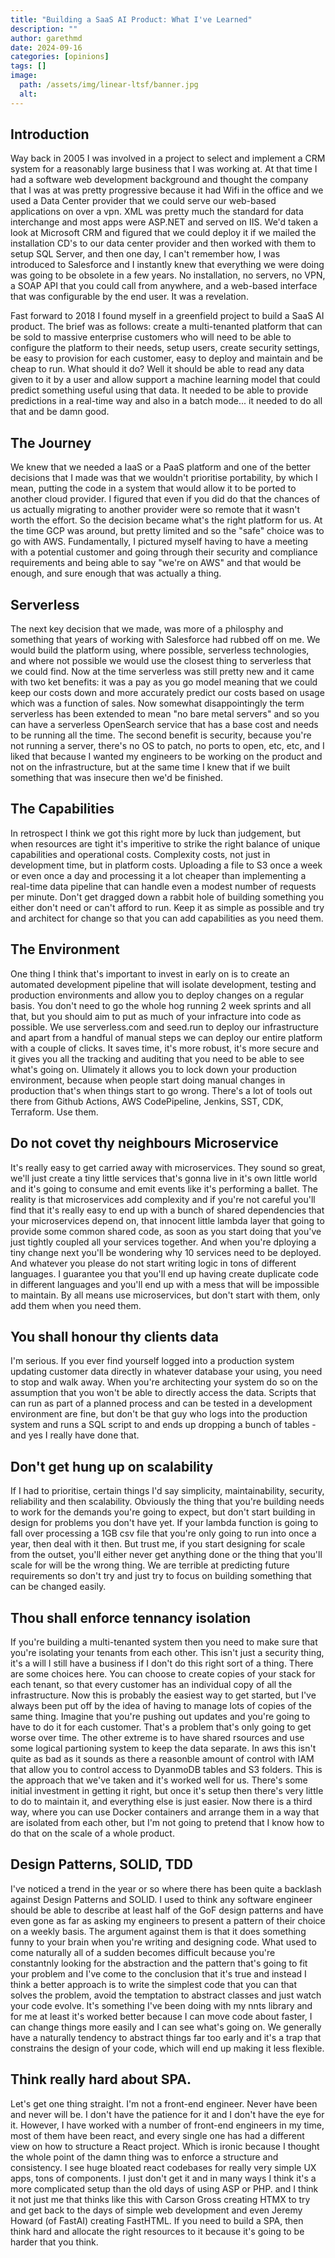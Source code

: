 ```yaml
---
title: "Building a SaaS AI Product: What I've Learned"
description: ""
author: garethmd
date: 2024-09-16
categories: [opinions]
tags: []
image:
  path: /assets/img/linear-ltsf/banner.jpg
  alt: 
---
```


## Introduction
Way back in 2005 I was involved in a project to select and implement a CRM system for a reasonably large business that I was working at. At that time I had a software web development background and thought the company that I was at was pretty progressive because it had Wifi in the office and we used a Data Center provider that we could serve our web-based applications on over a vpn. XML was pretty much the standard for data interchange and most apps were ASP.NET and served on IIS. We'd taken a look at Microsoft CRM and figured that we could deploy it if we mailed the installation CD's to our data center provider and then worked with them to setup SQL Server, and then one day, I can't remember how, I was introduced to Salesforce and I instantly knew that everything we were doing was going to be obsolete in a few years. No installation, no servers, no VPN, a SOAP API that you could call from anywhere, and a web-based interface that was configurable by the end user. It was a revelation.

Fast forward to 2018 I found myself in a greenfield project to build a SaaS AI product. The brief was as follows: create a multi-tenanted platform that can be sold to massive enterprise customers who will need to be able to configure the platform to their needs, setup users, create security settings, be easy to provision for each customer, easy to deploy and maintain and be cheap to run. What should it do? Well it should be able to read any data given to it by a user and allow support a machine learning model that could predict something useful using that data. It needed to be able to provide predictions in a real-time way and also in a batch mode... it needed to do all that and be damn good.

## The Journey
We knew that we needed a IaaS or a PaaS platform and one of the better decisions that I made was that we wouldn't prioritise portability, by which I mean, putting the code in a system that would allow it to be ported to another cloud provider. I figured that even if you did do that the chances of us actually migrating to another provider were so remote that it wasn't worth the effort. So the decision became what's the right platform for us. At the time GCP was around, but pretty limited and so the "safe" choice was to go with AWS. Fundamentally, I pictured myself having to have a meeting with a potential customer and going through their security and compliance requirements and being able to say "we're on AWS" and that would be enough, and sure enough that was actually a thing. 

## Serverless
The next key decision that we made, was more of a philosphy and something that years of working with Salesforce had rubbed off on me. We would build the platform using, where possible, serverless technologies, and where not possible we would use the closest thing to serverless that we could find. Now at the time serverless was still pretty new and it came with two ket benefits: it was a pay as you go model meaning that we could keep our costs down and more accurately predict our costs based on usage which was a function of sales. Now somewhat disappointingly the term serverless has been extended to mean "no bare metal servers" and so you can have a serverless OpenSearch service that has a base cost and needs to be running all the time. The second benefit is security, because you're not running a server, there's no OS to patch, no ports to open, etc, etc, and I liked that because I wanted my engineers to be working on the product and not on the infrastructure, but at the same time I knew that if we built something that was insecure then we'd be finished.

## The Capabilities
In retrospect I think we got this right more by luck than judgement, but when resources are tight it's imperitive to strike the right balance of unique capabilities and operational costs. Complexity costs, not just in development time, but in platform costs. Uploading a file to S3 once a week or even once a day and processing it a lot cheaper than implementing a real-time data pipeline that can handle even a modest number of requests per minute. Don't get dragged down a rabbit hole of building something you either don't need or can't afford to run. Keep it as simple as possible and 
try and architect for change so that you can add capabilities as you need them.

## The Environment
One thing I think that's important to invest in early on is to create an automated development pipeline that will isolate development, testing and production environments and allow you to deploy changes on a regular basis. You don't need to go the whole hog running 2 week sprints and all that, but you should aim to put as much of your infracture into code as possible. We use serverless.com and seed.run to deploy our infrastructure and apart from a handful of manual steps we can deploy our entire platform with a couple of clicks. It saves time, it's more robust, it's more secure and it gives you all the tracking and auditing that you need to be able to see what's going on. Ulimately it allows you to lock down your production environment, because when people start doing manual changes in production that's when things start to go wrong. There's a lot of tools out there from Github Actions, AWS CodePipeline, Jenkins, SST, CDK, Terraform. Use them.

## Do not covet thy neighbours Microservice
It's really easy to get carried away with microservices. They sound so great, we'll just create a tiny little services that's gonna live in it's own little world and it's going to consume and emit events like it's performing a ballet. The reality is that microservices add complexity and if you're not careful you'll find that it's really easy to end up with a bunch of shared dependencies that your microservices depend on, that innocent little lambda layer that going to provide some common shared code, as soon as you start doing that you've just tightly coupled all your services together. And when you're dploying a tiny change next you'll be wondering why 10 services need to be deployed. And whatever you please do not start writing logic in tons of different languages. I guarantee you that you'll end up having create duplicate code in different languages and you'll end up with a mess that will be impossible to maintain. By all means use microservices, but don't start with them, only add them when you need them.

## You shall honour thy clients data
I'm serious. If you ever find yourself logged into a production system updating customer data directly in whatever database your using, you need to stop and walk away. When you're architecting your system do so on the assumption that 
you won't be able to directly access the data. Scripts that can run as part of a planned process and can be tested in a development environment are fine, but don't be that guy who logs into the production system and runs a SQL script to and ends up dropping a bunch of tables - and yes I really have done that.

## Don't get hung up on scalability
If I had to prioritise, certain things I'd say simplicity, maintainability,  security, reliability and then scalability. Obviously the thing that you're building needs to work for the demands you're going to expect, but don't start building in design for problems you don't have yet. If your lambda function is going to fall over processing a 1GB csv file that you're only going to run into once a year, then deal with it then. But trust me, if you start designing for scale from 
the outset, you'll either never get anything done or the thing that you'll scale for will be the wrong thing. We are terrible at predicting future requirements so don't try and just try to focus on building something that can be changed easily.

## Thou shall enforce tennancy isolation
If you're building a multi-tenanted system then you need to make sure that you're isolating your tenants from each other. This isn't just a security thing, it's a will I still have a business if I don't do this right sort of a thing. There are some choices here. You can choose to create copies of your stack for each tenant, so that every customer has an individual copy of all the infrastructure. Now this is probably the easiest way to get started, but I've always been put off by the idea of having to manage lots of copies of the same thing. Imagine that you're pushing out updates and you're going to have to do it for each customer. That's a problem that's only going to get worse over time. The other extreme is to have shared rsources and use some logical partioning system to keep the data separate. In aws this isn't quite as bad as it sounds as there a reasonble amount of control with IAM that allow you to control access to DyanmoDB tables and S3 folders. This is the approach that we've taken and it's worked well for us. There's some initial investment in getting it right, but once it's setup then there's very little to do to maintain it, and everything else is just easier. Now there is a third way, where you can use Docker containers and arrange them in a way that are isolated from each other, but I'm not going to pretend that I know how to do that on the scale of a whole product. 


## Design Patterns, SOLID, TDD
I've noticed a trend in the year or so where there has been quite a backlash against Design Patterns and SOLID. I used to think any software engineer should be able to describe at least half of the GoF design patterns and have even gone as far as asking my engineers to present a pattern of their choice on a weekly basis. The argument against them is that it does something funny to your brain when you're writing and designing code. What used to come naturally all of a sudden becomes difficult because you're constantnly looking for the abstraction and the pattern that's going to fit your problem and I've come to the conclusion that it's true and instead I think a better approach is to write the simplest code that you can that solves the problem, avoid the temptation to abstract classes and just watch your code evolve. It's something I've been doing with my nnts library and for me at least it's worked better because I can move code about faster, I can change things more easily and I can see what's going on. We generally have a naturally tendency to abstract things far too early and it's a trap that constrains the design of your code, which will end up making it less flexible. 

## Think really hard about SPA. 
Let's get one thing straight. I'm not a front-end engineer. Never have been and never will be. I don't have the patience for it and I don't have the eye for it. However, I have worked with a number of front-end engineers in my time, most of them have been react, and every single one has had a different view on how to structure a React project. Which is ironic because I thought the whole point of the damn thing was to enforce a structure and consistency. I see huge bloated react codebases for really very simple UX apps, tons of components. I just don't get it and in many ways I think it's a more complicated setup than the old days of using ASP or PHP. and I think it not just me that thinks like this with Carson Gross creating HTMX to try and get back to the days of simple web development and even Jeremy Howard (of FastAI) creating FastHTML. If you need to build a SPA, then think hard and allocate the right resources to it because it's going to be harder that you think.


